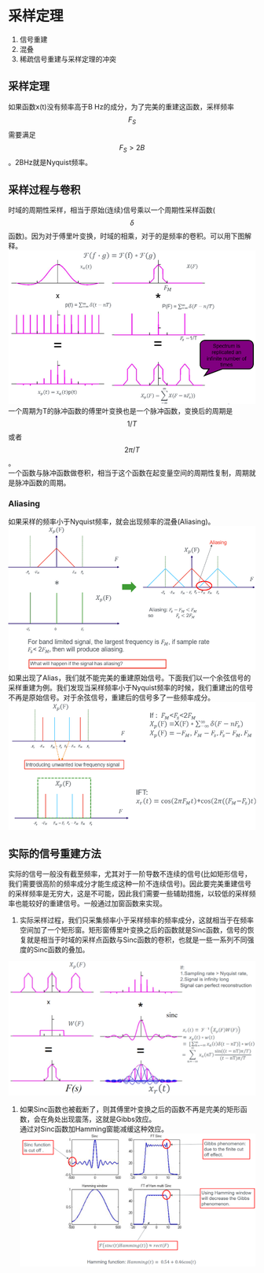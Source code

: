 # 采样定理

1. 信号重建
2. 混叠
3. 稀疏信号重建与采样定理的冲突

## 采样定理

如果函数x\(t\)没有频率高于B Hz的成分，为了完美的重建这函数，采样频率$$F_S$$需要满足$$F_S > 2B$$。2BHz就是Nyquist频率。

## 采样过程与卷积

时域的周期性采样，相当于原始\(连续\)信号乘以一个周期性采样函数\($$\delta$$函数\)。因为对于傅里叶变换，时域的相乘，对于的是频率的卷积。可以用下图解释。  
![](/assets/sampling.png)  
一个周期为T的脉冲函数的傅里叶变换也是一个脉冲函数，变换后的周期是$$1/T$$或者$$2\pi/T$$。  
一个函数与脉冲函数做卷积，相当于这个函数在起变量空间的周期性复制，周期就是脉冲函数的周期。

### Aliasing

如果采样的频率小于Nyquist频率，就会出现频率的混叠\(Aliasing\)。  
![](/assets/Aliasing.png)  
如果出现了Alias，我们就不能完美的重建原始信号。下面我们以一个余弦信号的采样重建为例。我们发现当采样频率小于Nyquist频率的时候，我们重建出的信号不再是原始信号。对于余弦信号，重建后的信号多了一些频率成分。  
![](/assets/signal_recover.png)

## 实际的信号重建方法

实际的信号一般没有截至频率，尤其对于一阶导数不连续的信号\(比如矩形信号，我们需要很高阶的频率成分才能生成这种一阶不连续信号\)。因此要完美重建信号的采样频率是无穷大，这是不可能，因此我们需要一些辅助措施，以较低的采样频率也能较好的重建信号。一般通过加窗函数来实现。  
1. 实际采样过程，我们只采集频率小于采样频率的频率成分，这就相当于在频率空间加了一个矩形窗。矩形窗傅里叶变换之后的函数就是Sinc函数，信号的恢复就是相当于时域的采样点函数与Sinc函数的卷积，也就是一些一系列不同强度的Sinc函数的叠加。

![](/assets/signal_reconstruct_rect.png)

1. 如果Sinc函数也被截断了，则其傅里叶变换之后的函数不再是完美的矩形函数，会在角处出现震荡，这就是Gibbs效应。  
通过对Sinc函数加Hamming窗能减缓这种效应。  
![](/assets/Sinc_Gibbs.png)  



